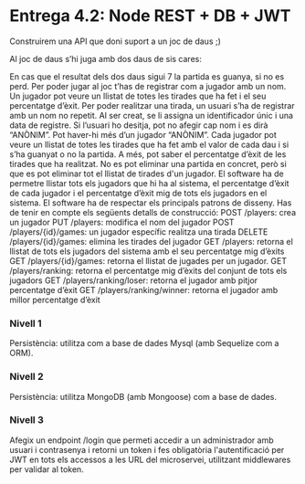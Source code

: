 
# Entrega 4.2: Node REST + DB + JWT
Construirem una API que doni suport a un joc de daus ;)

Al joc de daus s’hi juga amb dos daus de sis cares:

En cas que el resultat dels dos daus sigui 7 la partida es guanya, si no es perd.
Per poder jugar al joc t’has de registrar com a jugador amb un nom. Un jugador pot veure un llistat de totes les tirades que ha fet i el seu percentatge d’èxit.
Per poder realitzar una tirada, un usuari s’ha de registrar amb un nom no repetit. Al ser creat, se li assigna un identificador únic i una data de registre.
Si l’usuari ho desitja, pot no afegir cap nom i es dirà “ANÒNIM”. Pot haver-hi més d’un jugador “ANÒNIM”.
Cada jugador pot veure un llistat de totes les tirades que ha fet amb el valor de cada dau i si s’ha guanyat o no la partida. A més, pot saber el percentatge d’èxit de les tirades que ha realitzat.
No es pot eliminar una partida en concret, però si que es pot eliminar tot el llistat de tirades d'un jugador. El software ha de permetre llistar tots els jugadors que hi ha al sistema, el percentatge d’èxit de cada jugador i el percentatge d’èxit mig de tots els jugadors en el sistema.
El software ha de respectar els principals patrons de disseny.
Has de tenir en compte els següents detalls de construcció:
POST /players: crea un jugador
PUT /players: modifica el nom del jugador
POST /players/{id}/games: un jugador específic realitza una tirada
DELETE /players/{id}/games: elimina les tirades del jugador
GET /players: retorna el llistat de tots els jugadors del sistema amb el seu percentatge mig d’èxits
GET /players/{id}/games: retorna el llistat de jugades per un jugador.
GET /players/ranking: retorna el percentatge mig d’èxits del conjunt de tots els jugadors
GET /players/ranking/loser: retorna el jugador amb pitjor percentatge d’èxit
GET /players/ranking/winner: retorna el jugador amb millor percentatge d’èxit
### Nivell 1
Persistència: utilitza com a base de dades Mysql (amb Sequelize com a ORM).

### Nivell 2
Persistència: utilitza MongoDB (amb Mongoose) com a base de dades.

### Nivell 3
Afegix un endpoint /login que permeti accedir a un administrador amb usuari i contrasenya i retorni un token i fes obligatòria l'autentificació per JWT en tots els accessos a les URL del microservei, utilitzant middlewares per validar al token.
